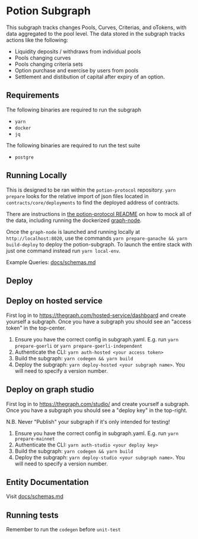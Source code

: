 # Potion Subgraph

This subgraph tracks changes Pools, Curves, Criterias, and oTokens, with data aggregated to the pool level. The data stored in the subgraph tracks actions like the following:

- Liquidity deposits / withdraws from individual pools
- Pools changing curves
- Pools changing criteria sets
- Option purchase and exercise by users from pools
- Settlement and distibution of capital after expiry of an option.

## Requirements

The following binaries are required to run the subgraph

- `yarn`
- `docker`
- `jq`

The following binaries are required to run the test suite

- `postgre`

## Running Locally

This is designed to be ran within the `potion-protocol` repository. `yarn prepare` looks for the relative import of json files located in `contracts/core/deployments` to find the deployed address of contracts.

There are instructions in [the potion-protocol README](../../README.md) on how to mock all of the data, including running the dockerized [graph-node](https://github.com/graphprotocol/graph-node).

Once the `graph-node` is launched and running locally at `http://localhost:8020`, use the commands `yarn prepare-ganache && yarn build-deploy` to deploy the potion-subgraph.
To launch the entire stack with just one command instead run `yarn local-env`.

Example Queries: [docs/schemas.md](docs/schemas.md)

## Deploy

## Deploy on hosted service

First log in to https://thegraph.com/hosted-service/dashboard and create yourself a subgraph. Once you have a subgraph you should see an "access token" in the top-center.

1. Ensure you have the correct config in subgraph.yaml. E.g. run `yarn prepare-goerli` or `yarn prepare-goerli-independent`
2. Authenticate the CLI: `yarn auth-hosted <your access token>`
3. Build the subgraph: `yarn codegen && yarn build`
4. Deploy the subgraph: `yarn deploy-hosted <your subgraph name>`. You will need to specify a version number.

## Deploy on graph studio

First log in to https://thegraph.com/studio/ and create yourself a subgraph. Once you have a subgraph you should see a "deploy key" in the top-right.

N.B. Never "Publish" your subgraph if it's only intended for testing!

1. Ensure you have the correct config in subgraph.yaml. E.g. run `yarn prepare-mainnet`
2. Authenticate the CLI: `yarn auth-studio <your deploy key>`
3. Build the subgraph: `yarn codegen && yarn build`
4. Deploy the subgraph: `yarn deploy-studio <your subgraph name>`. You will need to specify a version number.

## Entity Documentation

Visit [docs/schemas.md](docs/schemas.md)

## Running tests

Remember to run the `codegen` before `unit-test`
